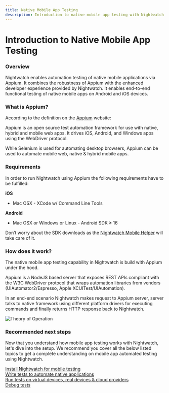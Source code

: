 ```yaml
---
title: Native Mobile App Testing
description: Introduction to native mobile app testing with Nightwatch. Learn how to automate native mobile apps on Android and iOS devices.
---
```


<div class="page-header"><h1>Introduction to Native Mobile App Testing</h1></div>

### Overview

Nightwatch enables automation testing of native mobile applications via Appium. It combines the robustness of Appium with the enhanced developer experience provided by Nightwatch. It enables end-to-end functional testing of native mobile apps on Android and iOS devices.

### What is Appium?

According to the definition on the [Appium][1] website:

<p class="secondary-text">Appium is an open source test automation framework for use with native, hybrid and mobile web apps. It drives iOS, Android, and Windows apps using the WebDriver protocol.</p>    

While Selenium is used for automating desktop browsers, Appium can be used to automate mobile web, native & hybrid mobile apps. 

### Requirements

In order to run Nightwatch using Appium the following requirements have to be fulfilled:

**iOS** </br>
- Mac OSX - XCode w/ Command Line Tools

**Android** </br>
- Mac OSX or Windows or Linux - Android SDK ≥ 16

<p class="alert alert-info">Don’t worry about the SDK downloads as the <a href="https://github.com/nightwatchjs/mobile-helper-tool">Nightwatch Mobile Helper</a> will take care of it.</p>

### How does it work?

The native mobile app testing capability in Nightwatch is build with Appium under the hood.

Appium is a NodeJS based server that exposes REST APIs compliant with the W3C WebDriver protocol that wraps automation libraries from vendors (UIAutomator2/Espresso, Apple XCUITest/UIAutomation).

In an end-end scenario Nightwatch makes request to Appium server, server talks to native framework using different platform drivers for executing commands and finally returns HTTP response back to Nightwatch.

![Theory of Operation][image-1]

### Recommended next steps

Now that you understand how mobile app testing works with Nightwatch, let's dive into the setup. We recommend you cover all the below listed topics to get a complete understanding on mobile app automated testing using Nightwatch.

[Install Nightwatch for mobile testing][2] </br>
[Write tests to automate native applications][3] </br>
[Run tests on virtual devices, real devices & cloud providers][4] </br>
[Debug tests][5]

[1]:    https://appium.io/
[2]:    /guide/mobile-app-testing/installation.html
[3]:    /guide/mobile-app-testing/introduction-writing-tests.html
[4]:    /guide/mobile-app-testing/running-tests.html
[5]:    /guide/mobile-app-testing/debug-tests.html


[image-1]:  https://user-images.githubusercontent.com/1677755/220147111-0c8bd102-cc70-4a7b-bda7-6e597328ace3.png



